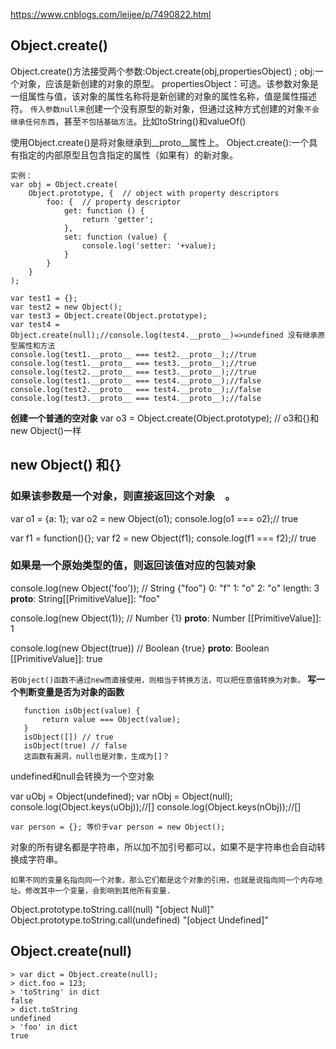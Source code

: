 https://www.cnblogs.com/leijee/p/7490822.html
## Object.create()
Object.create()方法接受两个参数:Object.create(obj,propertiesObject) ;
obj:一个对象，应该是新创建的对象的原型。
propertiesObject：可选。该参数对象是一组属性与值，该对象的属性名称将是新创建的对象的属性名称，值是属性描述符。
`传入参数null来`创建一个没有原型的新对象，但通过这种方式创建的对象`不会继承任何东西`，甚至`不包括基础方法`。比如toString()和valueOf()

使用Object.create()是将对象继承到__proto__属性上。
Object.create():一个具有指定的内部原型且包含指定的属性（如果有）的新对象。

```
实例：
var obj = Object.create(
    Object.prototype, {  // object with property descriptors
        foo: {  // property descriptor
            get: function () {
                return 'getter';
            },
            set: function (value) {
                console.log('setter: '+value);
            }
        }
    }
);
```

```
var test1 = {};
var test2 = new Object();
var test3 = Object.create(Object.prototype);
var test4 = Object.create(null);//console.log(test4.__proto__)=>undefined 没有继承原型属性和方法
console.log(test1.__proto__ === test2.__proto__);//true
console.log(test1.__proto__ === test3.__proto__);//true
console.log(test2.__proto__ === test3.__proto__);//true
console.log(test1.__proto__ === test4.__proto__);//false
console.log(test2.__proto__ === test4.__proto__);//false
console.log(test3.__proto__ === test4.__proto__);//false

```
**创建一个普通的空对象**
var o3 = Object.create(Object.prototype); // o3和{}和new Object()一样

## new Object() 和{}
 ### 如果该参数是一个对象，则直接返回这个对象　。
var o1 = {a: 1};
var o2 = new Object(o1);
console.log(o1 === o2);// true

var f1 = function(){};
var f2 = new Object(f1);
console.log(f1 === f2);// true
 ### 如果是一个原始类型的值，则返回该值对应的包装对象
 console.log(new Object('foo'));
//
String {"foo"}
0: "f"
1: "o"
2: "o"
length: 3
__proto__: String[[PrimitiveValue]]: "foo"

console.log(new Object(1));
//
Number {1}
  __proto__: Number
  [[PrimitiveValue]]: 1

console.log(new Object(true))
//
Boolean {true}
  __proto__: Boolean
  [[PrimitiveValue]]: true

`若Object()函数不通过new而直接使用，则相当于转换方法，可以把任意值转换为对象。`
 **写一个判断变量是否为对象的函数**
 ```
    function isObject(value) {
        return value === Object(value);
    }
    isObject([]) // true
    isObject(true) // false
    这函数有漏洞，null也是对象，生成为[]？
```
undefined和null会转换为一个空对象

var uObj = Object(undefined);
var nObj = Object(null);
console.log(Object.keys(uObj));//[]
console.log(Object.keys(nObj));//[]

`var person = {}; 等价于var person = new Object();`

对象的所有键名都是字符串，所以加不加引号都可以，如果不是字符串也会自动转换成字符串。

`如果不同的变量名指向同一个对象，那么它们都是这个对象的引用，也就是说指向同一个内存地址。修改其中一个变量，会影响到其他所有变量.`

Object.prototype.toString.call(null)
"[object Null]"
Object.prototype.toString.call(undefined)
"[object Undefined]"

## Object.create(null)
```
> var dict = Object.create(null);
> dict.foo = 123;
> 'toString' in dict
false
> dict.toString
undefined
> 'foo' in dict
true
```
